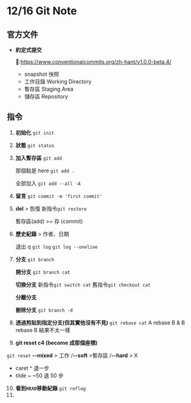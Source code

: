 # 12/16 Git Note

## 官方文件

- **約定式提交**

  🔗:https://www.conventionalcommits.org/zh-hant/v1.0.0-beta.4/

  - snapshot 快照
  - 工作目錄 Working Directory
  - 暫存區 Staging Area
  - 儲存區 Repository

## 指令

1. **初始化** `git init`
2. **狀態** `git status`
3. **加入暫存區** `git add`

   那個點是 here `git add .`

   全部加入 `git add --all -A`

4. **留言** `git commit -m 'first commit'`
5. **del** > 恢復 新指令`git restore`

   暫存區(add) >= 存 (commit)

6. **歷史紀錄** > 作者、日期

   退出 q `git log`
   `git log --oneline`

7. **分支** `git branch `

   **開分支** `git branch cat`

   **切換分支** 新指令`git switch cat` 舊指令`git checkout cat`

   **分離分支**

   **刪除分支** `git branch -d`

8. **透過剪貼到指定分支(但其實他沒有不見)** `git rebase cat`
   A rebase B & B rebase B 結果不太一樣
9. **git reset c4 (become 成那個座標)**

`git reset`
**--mixed** > 工作 /**--soft** >暫存區 /**--hard** > X

- caret ^ 退一步
- tilde ~ ~50 退 50 步

10. **看到`HEAD`移動紀錄** `git reflog`
11.
